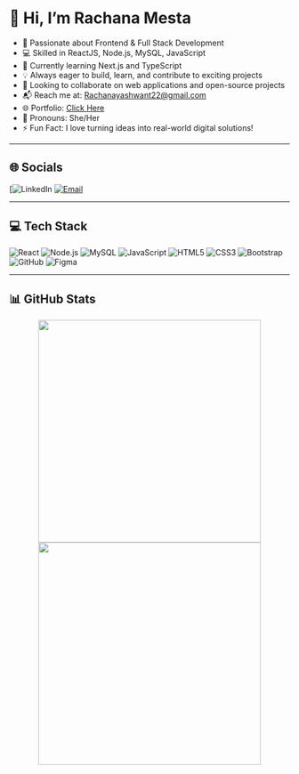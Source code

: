 # 👋 Hi, I’m Rachana Mesta

- 🌟 Passionate about Frontend & Full Stack Development
- 💻 Skilled in ReactJS, Node.js, MySQL, JavaScript
- 🌱 Currently learning Next.js and TypeScript
- 💡 Always eager to build, learn, and contribute to exciting projects
- 🤝 Looking to collaborate on web applications and open-source projects
- 📬 Reach me at: Rachanayashwant22@gmail.com
- 🌐 Portfolio: [Click Here](https://your-portfolio-link.com)
- 💬 Pronouns: She/Her
- ⚡ Fun Fact: I love turning ideas into real-world digital solutions!

---

## 🌐 Socials

[![LinkedIn](https://www.linkedin.com/in/rachana-yashwant-0b8918355?utm_source=share&utm_campaign=share_via&utm_content=profile&utm_medium=android_app)
[![Email](https://img.shields.io/badge/Email-red?style=for-the-badge&logo=gmail)](mailto:Rachanayashwant22@gmail.com)

---

## 💻 Tech Stack

![React](https://img.shields.io/badge/React-20232A?style=flat-square&logo=react&logoColor=61DAFB)
![Node.js](https://img.shields.io/badge/Node.js-339933?style=flat-square&logo=node.js&logoColor=white)
![MySQL](https://img.shields.io/badge/MySQL-005C84?style=flat-square&logo=mysql&logoColor=white)
![JavaScript](https://img.shields.io/badge/JavaScript-F7DF1E?style=flat-square&logo=javascript&logoColor=black)
![HTML5](https://img.shields.io/badge/HTML5-E34F26?style=flat-square&logo=html5&logoColor=white)
![CSS3](https://img.shields.io/badge/CSS3-1572B6?style=flat-square&logo=css3&logoColor=white)
![Bootstrap](https://img.shields.io/badge/Bootstrap-563D7C?style=flat-square&logo=bootstrap&logoColor=white)
![GitHub](https://img.shields.io/badge/GitHub-181717?style=flat-square&logo=github&logoColor=white)
![Figma](https://img.shields.io/badge/Figma-000000?style=flat-square&logo=figma&logoColor=white)

---

## 📊 GitHub Stats

<p align="center">
  <img src="https://github-readme-stats.vercel.app/api?username=your-github-username&show_icons=true&theme=tokyonight" width="400"/>
  <img src="https://github-readme-streak-stats.herokuapp.com?user=your-github-username&theme=tokyonight" width="400"/>
</p>
